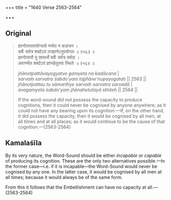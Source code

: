 +++
title = "1640 Verse 2563-2564"

+++
## Original 
>
> ज्ञानोत्पत्तावयोग्यत्वे गम्येत न कदाचन ।  
> सर्वैः सर्वत्र शब्दोऽयं तज्ज्ञानेऽनुपयोगतः ॥ २५६३ ॥  
> ज्ञानोत्पत्तौ तु सामर्थ्ये सर्वैः सर्वत्र सर्वदा ।  
> अवगम्येत शब्दोऽयं ज्ञानहेतुतया स्थितेः ॥ २५६४ ॥ 
>
> *jñānotpattāvayogyatve gamyeta na kadācana* \|  
> *sarvaiḥ sarvatra śabdo'yaṃ tajjñāne'nupayogataḥ* \|\| 2563 \|\|  
> *jñānotpattau tu sāmarthye sarvaiḥ sarvatra sarvadā* \|  
> *avagamyeta śabdo'yaṃ jñānahetutayā sthiteḥ* \|\| 2564 \|\| 
>
> If the word-sound did not possess the capacity to produce cognitions, then it could never be cognised by anyone anywhere; as it could not have any bearing upon its cognition.—If, on the other hand, it did possess the capacity, then it would be cognised by all men, at all times and at all places; as it would continue to be the cause of that cognition.—(2563-2564)



## Kamalaśīla

By its very nature, the Word-Sound should be either *incapable* or *capable* of producing its cognition. These are the only two alternatives possible.—In the former case—i.e. if it is incapable—the Word-Sound would never be cognised by any one. In the latter case, it would be cognised by all men at all times; because it would always be of the same form.

From this it follows that the Embellishment can have no capacity at all.—(2563-2564)


